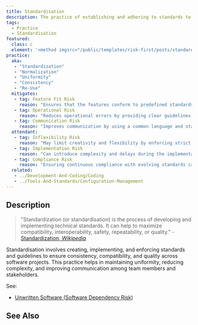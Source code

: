 ```yaml
---
title: Standardisation
description: The practice of establishing and adhering to standards to ensure consistency, compatibility, and quality in software development.
tags: 
  - Practice
  - Standardisation
featured: 
  class: c
  element: '<method imgsrc="/public/templates/risk-first/posts/standardisation.svg">Standardisation</method>'
practice:
  aka: 
   - "Standardization"
   - "Normalization"
   - "Uniformity"
   - "Consistency"
   - "Re-Use"
  mitigates:
   - tag: Feature Fit Risk
     reason: "Ensures that the features conform to predefined standards, reducing variability."
   - tag: Operational Risk
     reason: "Reduces operational errors by providing clear guidelines and protocols."
   - tag: Communication Risk
     reason: "Improves communication by using a common language and standardized terms."
  attendant:
   - tag: Inflexibility Risk
     reason: "May limit creativity and flexibility by enforcing strict adherence to standards."
   - tag: Implementation Risk
     reason: "Can introduce complexity and delays during the implementation phase."
   - tag: Compliance Risk
     reason: "Ensuring continuous compliance with evolving standards can be challenging."
  related:
   - ../Development-And-Coding/Coding
   - ../Tools-And-Standards/Configuration-Management
---
```


<PracticeIntro details={frontMatter} /> 

## Description

> "Standardization (or standardisation) is the process of developing and implementing technical standards. It can help to maximize compatibility, interoperability, safety, repeatability, or quality." - [Standardization, _Wikipedia_](https://en.wikipedia.org/wiki/Standardization)

Standardisation involves creating, implementing, and enforcing standards and guidelines to ensure consistency, compatibility, and quality across software projects. This practice helps in maintaining uniformity, reducing complexity, and improving communication among team members and stakeholders.

See:
- [Unwritten Software (Software Dependency Risk)](/risks/Software-Dependency-Risk.md#unwritten-software)


## See Also

<TagList tag="Standardisation" />